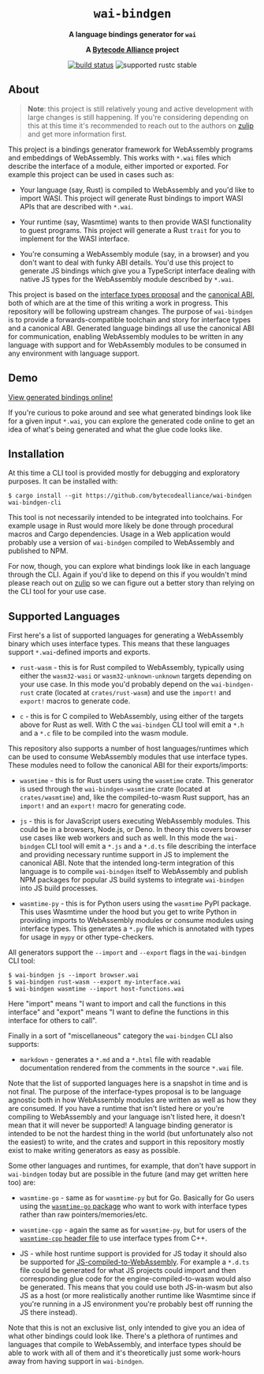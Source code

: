 <div align="center">
  <h1><code>wai-bindgen</code></h1>

  <p>
    <strong>A language bindings generator for <code>wai</code></strong>
  </p>

  <strong>A <a href="https://bytecodealliance.org/">Bytecode Alliance</a> project</strong>

  <p>
    <a href="https://github.com/bytecodealliance/wai-bindgen/actions?query=workflow%3ACI"><img src="https://github.com/bytecodealliance/wai-bindgen/workflows/CI/badge.svg" alt="build status" /></a>
    <img src="https://img.shields.io/badge/rustc-stable+-green.svg" alt="supported rustc stable" />
  </p>
</div>

## About

> **Note**: this project is still relatively young and active development with
> large changes is still happening. If you're considering depending on this at
> this time it's recommended to reach out to the authors on [zulip] and get more
> information first.

[zulip]: https://bytecodealliance.zulipchat.com/

This project is a bindings generator framework for WebAssembly programs and
embeddings of WebAssembly. This works with `*.wai` files which describe the
interface of a module, either imported or exported. For example this project can
be used in cases such as:

* Your language (say, Rust) is compiled to WebAssembly and you'd like to import
  WASI. This project will generate Rust bindings to import WASI APIs that are
  described with `*.wai`.

* Your runtime (say, Wasmtime) wants to then provide WASI functionality to guest
  programs. This project will generate a Rust `trait` for you to implement for
  the WASI interface.

* You're consuming a WebAssembly module (say, in a browser) and you don't want
  to deal with funky ABI details. You'd use this project to generate JS bindings
  which give you a TypeScript interface dealing with native JS types for the
  WebAssembly module described by `*.wai`.

This project is based on the [interface types
proposal](https://github.com/webassembly/interface-types) and the [canonical
ABI](https://github.com/WebAssembly/interface-types/pull/132), both of which are
at the time of this writing a work in progress. This repository will be
following upstream changes. The purpose of `wai-bindgen` is to provide a
forwards-compatible toolchain and story for interface types and a canonical ABI.
Generated language bindings all use the canonical ABI for communication,
enabling WebAssembly modules to be written in any language with support and for
WebAssembly modules to be consumed in any environment with language support.

## Demo

[View generated bindings
online!](https://bytecodealliance.github.io/wai-bindgen/)

If you're curious to poke around and see what generated bindings look like for a
given input `*.wai`, you can explore the generated code online to get an idea
of what's being generated and what the glue code looks like.

## Installation

At this time a CLI tool is provided mostly for debugging and exploratory
purposes. It can be installed with:

```
$ cargo install --git https://github.com/bytecodealliance/wai-bindgen wai-bindgen-cli
```

This tool is not necessarily intended to be integrated into toolchains. For
example usage in Rust would more likely be done through procedural macros and
Cargo dependencies. Usage in a Web application would probably use a version of
`wai-bindgen` compiled to WebAssembly and published to NPM.

For now, though, you can explore what bindings look like in each language
through the CLI. Again if you'd like to depend on this if you wouldn't mind
please reach out on [zulip] so we can figure out a better story than relying on
the CLI tool for your use case.

## Supported Languages

First here's a list of supported languages for generating a WebAssembly binary
which uses interface types. This means that these languages support
`*.wai`-defined imports and exports.

* `rust-wasm` - this is for Rust compiled to WebAssembly, typically using either
  the `wasm32-wasi` or `wasm32-unknown-unknown` targets depending on your use
  case. In this mode you'd probably depend on the `wai-bindgen-rust` crate
  (located at `crates/rust-wasm`) and use the `import!` and `export!` macros to
  generate code.

* `c` - this is for C compiled to WebAssembly, using either of the targets above
  for Rust as well. With C the `wai-bindgen` CLI tool will emit a `*.h` and a
  `*.c` file to be compiled into the wasm module.

This repository also supports a number of host languages/runtimes which can be
used to consume WebAssembly modules that use interface types. These modules need
to follow the canonical ABI for their exports/imports:

* `wasmtime` - this is for Rust users using the `wasmtime` crate. This generator
  is used through the `wai-bindgen-wasmtime` crate (located at
  `crates/wasmtime`) and, like the compiled-to-wasm Rust support, has an
  `import!` and an `export!` macro for generating code.

* `js` - this is for JavaScript users executing WebAssembly modules. This could
  be in a browsers, Node.js, or Deno. In theory this covers browser use cases
  like web workers and such as well. In this mode the `wai-bindgen` CLI tool
  will emit a `*.js` and a `*.d.ts` file describing the interface and providing
  necessary runtime support in JS to implement the canonical ABI. Note that the
  intended long-term integration of this language is to compile `wai-bindgen`
  itself to WebAssembly and publish NPM packages for popular JS build systems to
  integrate `wai-bindgen` into JS build processes.

* `wasmtime-py` - this is for Python users using the `wasmtime` PyPI package.
  This uses Wasmtime under the hood but you get to write Python in providing
  imports to WebAssembly modules or consume modules using interface types. This
  generates a `*.py` file which is annotated with types for usage in `mypy` or
  other type-checkers.

All generators support the `--import` and `--export` flags in the `wai-bindgen`
CLI tool:

```
$ wai-bindgen js --import browser.wai
$ wai-bindgen rust-wasm --export my-interface.wai
$ wai-bindgen wasmtime --import host-functions.wai
```

Here "import" means "I want to import and call the functions in this interface"
and "export" means "I want to define the functions in this interface for others
to call".

Finally in a sort of "miscellaneous" category the `wai-bindgen` CLI also
supports:

* `markdown` - generates a `*.md` and a `*.html` file with readable
  documentation rendered from the comments in the source `*.wai` file.

Note that the list of supported languages here is a snapshot in time and is not
final. The purpose of the interface-types proposal is to be language agnostic
both in how WebAssembly modules are written as well as how they are consumed. If
you have a runtime that isn't listed here or you're compiling to WebAssembly and
your language isn't listed here, it doesn't mean that it will never be
supported! A language binding generator is intended to be not the hardest thing
in the world (but unfortunately also not the easiest) to write, and the crates
and support in this repository mostly exist to make writing generators as easy
as possible.

Some other languages and runtimes, for example, that don't have support in
`wai-bindgen` today but are possible in the future (and may get written here
too) are:

* `wasmtime-go` - same as for `wasmtime-py` but for Go. Basically for Go users
  using the [`wasmtime-go`
  package](https://github.com/bytecodealliance/wasmtime-go) who want to work
  with interface types rather than raw pointers/memories/etc.

* `wasmtime-cpp` - again the same as for `wasmtime-py`, but for users of the
  [`wasmtime-cpp` header file](https://github.com/alexcrichton/wasmtime-cpp) to
  use interface types from C++.

* JS - while host runtime support is provided for JS today it should also be
  supported for
  [JS-compiled-to-WebAssembly](https://bytecodealliance.org/articles/making-javascript-run-fast-on-webassembly).
  For example a `*.d.ts` file could be generated for what JS projects could
  import and then corresponding glue code for the engine-compiled-to-wasm would
  also be generated. This means that you could use both JS-in-wasm but also JS
  as a host (or more realistically another runtime like Wasmtime since if you're
  running in a JS environment you're probably best off running the JS there
  instead).

Note that this is not an exclusive list, only intended to give you an idea of
what other bindings could look like. There's a plethora of runtimes and
languages that compile to WebAssembly, and interface types should be able to
work with all of them and it's theoretically just some work-hours away from
having support in `wai-bindgen`.
